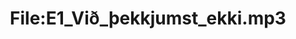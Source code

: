 ---
title: File:E1_Við_þekkjumst_ekki.mp3
recording of: Við þekkjumst ekki.
reading speed: slow
speaker: E
license: CC0
---
